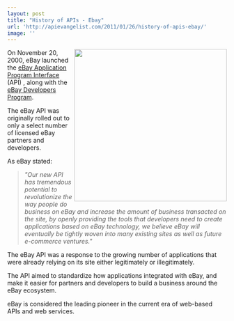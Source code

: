 ```yaml
---
layout: post
title: "History of APIs - Ebay"
url: 'http://apievangelist.com/2011/01/26/history-of-apis-ebay/'
image: ''
---
```


<img class="c1" src="http://kinlane-productions.s3.amazonaws.com/ebay/ebay-developer-program-history.png" alt="" width="350" align="right" />On November 20, 2000, eBay launched the [eBay Application Program Interface][1] (API) , along with the [eBay Developers Program][2].

The eBay API was originally rolled out to only a select number of licensed eBay partners and developers.

As eBay stated:

> _"Our new API has tremendous potential to revolutionize the way people do business on eBay and increase the amount of business transacted on the site, by openly providing the tools that developers need to create applications based on eBay technology, we believe eBay will eventually be tightly woven into many existing sites as well as future e-commerce ventures."_

The eBay API was a response to the growing number of applications that were already relying on its site either legitimately or illegitimately.

The API aimed to standardize how applications integrated with eBay, and make it easier for partners and developers to build a business around the eBay ecosystem.

eBay is considered the leading pioneer in the current era of web-based APIs and web services.

   [1]: http://developer.ebay.com/common/api/
   [2]: http://developer.ebay.com/
